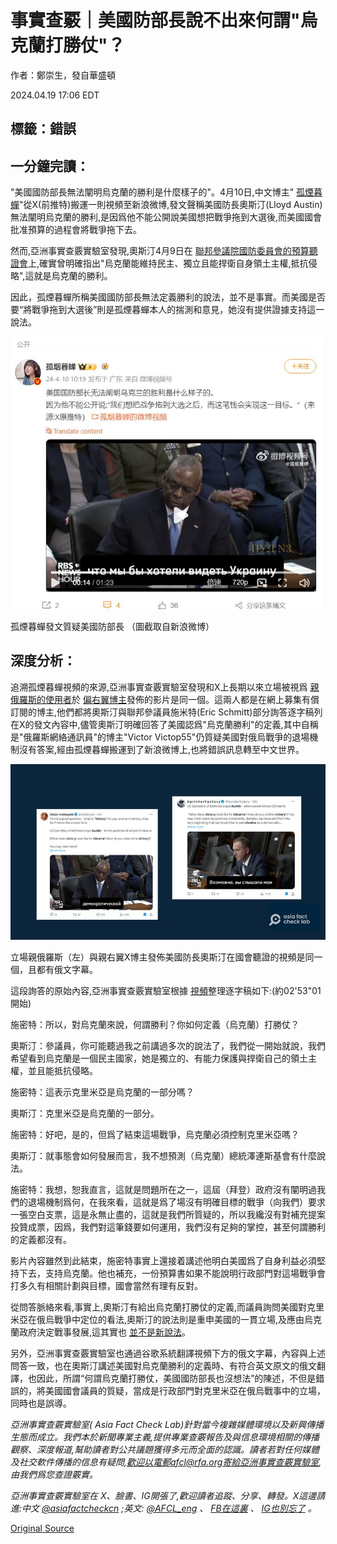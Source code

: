 # 事實查覈｜美國防部長說不出來何謂"烏克蘭打勝仗"？

作者：鄭崇生，發自華盛頓

2024.04.19 17:06 EDT

## 標籤：錯誤

## 一分鐘完讀：

"美國國防部長無法闡明烏克蘭的勝利是什麼樣子的"。4月10日,中文博主" [孤煙暮蟬](https://weibo.com/2150758415/5021736648840986)"從X(前推特)搬運一則視頻至新浪微博,發文聲稱美國防長奧斯汀(Lloyd Austin)無法闡明烏克蘭的勝利,是因爲他不能公開說美國想把戰爭拖到大選後,而美國國會批准預算的過程會將戰爭拖下去。

然而,亞洲事實查覈實驗室發現,奧斯汀4月9日在 [聯邦參議院國防委員會的預算聽證會](https://www.armed-services.senate.gov/hearings/to-receive-testimony-on-the-department-of-defense-budget-request-for-fiscal-year-2025-and-the-future-years-defense-program)上,確實曾明確指出"烏克蘭能維持民主、獨立且能捍衛自身領土主權,抵抗侵略",這就是烏克蘭的勝利。

因此，孤煙暮蟬所稱美國國防部長無法定義勝利的說法，並不是事實。而美國是否要“將戰爭拖到大選後”則是孤煙暮蟬本人的揣測和意見，她沒有提供證據支持這一說法。

![孤煙暮蟬發文質疑美國防部長 （圖截取自新浪微博）](images/XATN5R6WDFT27QYII7HE2AGURU.png)

孤煙暮蟬發文質疑美國防部長 （圖截取自新浪微博）

## 深度分析：

追溯孤煙暮蟬視頻的來源,亞洲事實查覈實驗室發現和X上長期以來立場被視爲 [親俄羅斯的使用者](https://x.com/vicktop55/status/1777924967092441190)於 [偏右翼博主](https://x.com/Sprinterfactory/status/1777981505786069421)發佈的影片是同一個。這兩人都是在網上募集有償訂閱的博主,他們都將奧斯汀與聯邦參議員施米特(Eric Schmitt)部分詢答逐字稿列在X的發文內容中,儘管奧斯汀明確回答了美國認爲"烏克蘭勝利"的定義,其中自稱是"俄羅斯網絡通訊員"的博主"Victor Victop55"仍質疑美國對俄烏戰爭的退場機制沒有答案,經由孤煙暮蟬搬運到了新浪微博上,也將錯誤訊息轉至中文世界。

![立場親俄羅斯（左）與親右翼X博主發佈美國防長奧斯汀在國會聽證的視頻是同一個，且都有俄文字幕。](images/XQHK6DUTHPXCIGNTV27XWU5RYU.png)

立場親俄羅斯（左）與親右翼X博主發佈美國防長奧斯汀在國會聽證的視頻是同一個，且都有俄文字幕。

這段詢答的原始內容,亞洲事實查覈實驗室根據 [視頻](https://www.armed-services.senate.gov/hearings/to-receive-testimony-on-the-department-of-defense-budget-request-for-fiscal-year-2025-and-the-future-years-defense-program)整理逐字稿如下:(約02'53"01開始)

施密特：所以，對烏克蘭來說，何謂勝利？你如何定義（烏克蘭）打勝仗？

奧斯汀：參議員，你可能聽過我之前講過多次的說法了，我們從一開始就說，我們希望看到烏克蘭是一個民主國家，她是獨立的、有能力保護與捍衛自己的領土主權，並且能抵抗侵略。

施密特：這表示克里米亞是烏克蘭的一部分嗎？

奧斯汀：克里米亞是烏克蘭的一部分。

施密特：好吧，是的，但爲了結束這場戰爭，烏克蘭必須控制克里米亞嗎？

奧斯汀：就事態會如何發展而言，我不想預測（烏克蘭）總統澤連斯基會有什麼說法。

施密特：我想，恕我直言，這就是問題所在之一，這屆（拜登）政府沒有闡明過我們的退場機制爲何，在我來看，這就是爲了場沒有明確目標的戰爭（向我們）要求一張空白支票，這是永無止盡的，這就是我們所質疑的，所以我纔沒有對補充提案投贊成票，因爲，我們對這筆錢要如何運用，我們沒有足夠的掌控，甚至何謂勝利的定義都沒有。

影片內容雖然到此結束，施密特事實上還接着講述他明白美國爲了自身利益必須堅持下去，支持烏克蘭。他也補充，一份預算書如果不能說明行政部門對這場戰爭會打多久有相關計劃與目標，國會當然有理有反對。

從問答脈絡來看,事實上,奧斯汀有給出烏克蘭打勝仗的定義,而議員詢問美國對克里米亞在俄烏戰爭中定位的看法,奧斯汀的說法則是重申美國的一貫立場,及應由烏克蘭政府決定戰事發展,這其實也 [並不是新說法](https://web.archive.org/web/20230818111219/https:/www.cnn.com/2023/08/18/politics/ukraine-crimea-focus-biden-administration/index.html)。

另外，亞洲事實查覈實驗室也通過谷歌系統翻譯視頻下方的俄文字幕，內容與上述問答一致，也在奧斯汀講述美國對烏克蘭勝利的定義時、有符合英文原文的俄文翻譯，也因此，所謂“何謂烏克蘭打勝仗，美國國防部長也沒想法”的陳述，不但是錯誤的，將美國國會議員的質疑，當成是行政部門對克里米亞在俄烏戰事中的立場，同時也是誤導。

*亞洲事實查覈實驗室(* *Asia Fact Check Lab)針對當今複雜媒體環境以及新興傳播生態而成立。我們本於新聞專業主義,提供專業查覈報告及與信息環境相關的傳播觀察、深度報道,幫助讀者對公共議題獲得多元而全面的認識。讀者若對任何媒體及社交軟件傳播的信息有疑問,歡迎以電郵afcl@rfa.org寄給亞洲事實查覈實驗室,由我們爲您查證覈實。*

*亞洲事實查覈實驗室在* *X、臉書、IG開張了,歡迎讀者追蹤、分享、轉發。X這邊請進:中文*  [*@asiafactcheckcn*](https://twitter.com/asiafactcheckcn)  *;英文:*  [*@AFCL\_eng*](https://twitter.com/AFCL_eng)  *、*  [*FB在這裏*](https://www.facebook.com/asiafactchecklabcn)  *、*  [*IG也別忘了*](https://www.instagram.com/asiafactchecklab/)  *。*



[Original Source](https://www.rfa.org/mandarin/shishi-hecha/hc-04192024163300.html)
